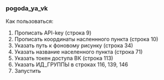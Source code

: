 ### pogoda_ya_vk
Как пользоваться:
1. Прописать API-key (строка 9)
2. Прописать координаты насленнного пункта (строка 10)
3. Указать путь к фоновому рисунку (строка 34)
4. Указать название населенного пункта (строка 71)
5. Указать токен доступа ВК (строка 113)
6. Указать ИД_ГРУППЫ в строках 116, 139, 146
7. Запустить
